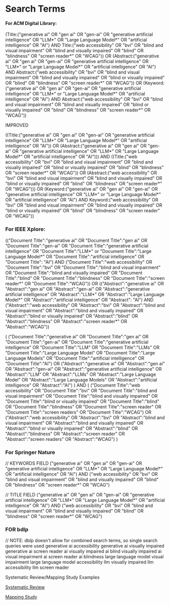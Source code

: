 # Search Terms

#### For ACM Digital Library:

(Title:("generative ai" OR "gen ai" OR "gen-ai" OR "generative artificial intelligence" OR "LLM*" OR "Large Language Model*" OR "artificial intelligence" OR "AI") AND Title:("web accessibility" OR "bvi" OR "blind and visual impairment" OR "blind and visually impaired" OR "blind" OR "blindness" OR "screen reader*" OR "WCAG"))
OR
(Abstract:("generative ai" OR "gen ai" OR "gen-ai" OR "generative artificial intelligence" OR "LLM*" or "Large Language Model*" OR "artificial intelligence" OR "AI") AND Abstract:("web accessibility" OR "bvi" OR "blind and visual impairment" OR "blind and visually impaired" OR "blind or visually impaired" OR "blind" OR "blindness" OR "screen reader*" OR "WCAG"))
OR
(Keyword:("generative ai" OR "gen ai" OR "gen-ai" OR "generative artificial intelligence" OR "LLM*" or "Large Language Model*" OR "artificial intelligence" OR "AI") AND Abstract:("web accessibility" OR "bvi" OR "blind and visual impairment" OR "blind and visually impaired" OR "blind or visually impaired" OR "blind" OR "blindness" OR "screen reader\*" OR "WCAG"))

IMPROVED

((Title:("generative ai" OR "gen ai" OR "gen-ai" OR "generative artificial intelligence" OR "LLM*" OR "Large Language Model*" OR "artificial intelligence" OR "AI"))
OR
(Abstract:("generative ai" OR "gen ai" OR "gen-ai" OR "generative artificial intelligence" OR "LLM*" OR "Large Language Model*" OR "artificial intelligence" OR "AI")))
AND
((Title:("web accessibility" OR "bvi" OR "blind and visual impairment" OR "blind and visually impaired" OR "blind or visually impaired" OR "blind" OR "blindness" OR "screen reader*" OR "WCAG"))
OR
(Abstract:("web accessibility" OR "bvi" OR "blind and visual impairment" OR "blind and visually impaired" OR "blind or visually impaired" OR "blind" OR "blindness" OR "screen reader*" OR "WCAG")))
OR
(Keyword:("generative ai" OR "gen ai" OR "gen-ai" OR "generative artificial intelligence" OR "LLM*" or "Large Language Model*" OR "artificial intelligence" OR "AI") AND Keyword:("web accessibility" OR "bvi" OR "blind and visual impairment" OR "blind and visually impaired" OR "blind or visually impaired" OR "blind" OR "blindness" OR "screen reader" OR "WCAG"))


### For IEEE Xplore:

(("Document Title":"generative ai" OR "Document Title":"gen ai" OR "Document Title":"gen-ai" OR "Document Title":"generative artificial intelligence" OR "Document Title":"LLM*" or "Document Title":"Large Language Model*" OR "Document Title":"artificial intelligence" OR "Document Title": "AI") AND ("Document Title":"web accessibility" OR "Document Title":"bvi" OR "Document Title":"blind and visual impairment" OR "Document Title":"blind and visually impaired" OR "Document Title":"blind" OR "Document Title":"blindness" OR "Document Title":"screen reader*" OR "Document Title":"WCAG"))
OR
(("Abstract":"generative ai" OR "Abstract":"gen ai" OR "Abstract":"gen-ai" OR "Abstract":"generative artificial intelligence" OR "Abstract":"LLM*" OR "Abstract":"Large Language Model*" OR "Abstract":"artificial intelligence" OR "Abstract": "AI") AND ("Abstract":"web accessibility" OR "Abstract":"bvi" OR "Abstract":"blind and visual impairment" OR "Abstract":"blind and visually impaired" OR "Abstract":"blind or visually impaired" OR "Abstract":"blind" OR "Abstract":"blindness" OR "Abstract":"screen reader*" OR "Abstract":"WCAG"))

(
("Document Title":"generative ai" OR "Document Title":"gen ai" OR "Document Title":"gen-ai" OR "Document Title":"generative artificial intelligence" OR "Document Title":"LLM" OR "Document Title":"LLMs" OR "Document Title":"Large Language Model" OR "Document Title":"Large Language Models" OR "Document Title":"artificial intelligence" OR "Document Title":"AI")
OR
("Abstract":"generative ai" OR "Abstract":"gen ai" OR "Abstract":"gen-ai" OR "Abstract":"generative artificial intelligence" OR "Abstract":"LLM" OR "Abstract":"LLMs" OR "Abstract":"Large Language Model" OR "Abstract":"Large Language Models" OR "Abstract":"artificial intelligence" OR "Abstract":"AI")
)
AND
(
("Document Title":"web accessibility" OR "Document Title":"bvi" OR "Document Title":"blind and visual impairment" OR "Document Title":"blind and visually impaired" OR "Document Title":"blind or visually impaired" OR "Document Title":"blind" OR "Document Title":"blindness" OR "Document Title":"screen reader" OR "Document Title":"screen readers" OR "Document Title":"WCAG")
OR
("Abstract":"web accessibility" OR "Abstract":"bvi" OR "Abstract":"blind and visual impairment" OR "Abstract":"blind and visually impaired" OR "Abstract":"blind or visually impaired" OR "Abstract":"blind" OR "Abstract":"blindness" OR "Abstract":"screen reader" OR "Abstract":"screen readers" OR "Abstract":"WCAG")
)

### For Springer Nature

// KEYWORDS FIELD
("generative ai" OR "gen ai" OR "gen-ai" OR "generative artificial intelligence" OR "LLM*" OR "Large Language Model*" OR "artificial intelligence" OR "AI") AND ("web accessibility" OR "bvi" OR "blind and visual impairment" OR "blind and visually impaired" OR "blind" OR "blindness" OR "screen reader\*" OR "WCAG")

// TITLE FIELD
("generative ai" OR "gen ai" OR "gen-ai" OR "generative artificial intelligence" OR "LLM*" OR "Large Language Model*" OR "artificial intelligence" OR "AI") AND ("web accessibility" OR "bvi" OR "blind and visual impairment" OR "blind and visually impaired" OR "blind" OR "blindness" OR "screen reader\*" OR "WCAG")

### FOR bdlp

// NOTE: dblp doesn't allow for combined search terms, so single search queries were used
generative ai accessibility
generative ai visually impaired
generative ai screen reader
ai visually impaired
ai blind visually impaired
ai visual impairment
ai screen reader
ai blindness
large language model visual impairment
large language model accessibility
llm visually impaired
llm accessibility
llm screen reader

Systematic Review/Mapping Study Examples

[Systematic Review](https://www.frontiersin.org/journals/artificial-intelligence/articles/10.3389/frai.2024.1349668/full#https:/)

[Mapping Study](https://pdf.sciencedirectassets.com/271914/1-s2.0-S0920548925X00040/1-s2.0-S0920548925000844/main.pdf?X-Amz-Security-Token=IQoJb3JpZ2luX2VjEAcaCXVzLWVhc3QtMSJGMEQCIAjCY3B8zQ9N3YuNBmQ2FOSA%2BN%2BnauHJ%2F0%2FBkKEqAI6%2FAiBgkKeO8rtWv07B%2Bz7qAJGZDwcbjOJjZWvSD%2FU1oNnb4Cq7BQiw%2F%2F%2F%2F%2F%2F%2F%2F%2F%2F8BEAUaDDA1OTAwMzU0Njg2NSIMNWyvBOkLuHyOWGk5Ko8F1PcFncFupenDP8dMtwVsaFf6%2BNfBLWeU0M5uK%2BikkUATw3R4vIzTdVZZ8a84ylEVXu8QrOc%2FIB53kyCz2u1sHnNTxlLWwEdZqXwBXQ26ihzUyRGq90JcaTk19P8aw%2BQBTopdcBcaJvp8qBimIQEdhM997JwlNy6BcnolHEG%2B4cAkHrGugVAP16tO5yDWb%2Ft7PMIAkgvvvh7K2fvVPptkaFig4fSUUocjLXDQ%2FoLzkyW5tGuNeTmwcY8460yhi0Io67MAjFyMcuWhqZzXCs281%2BJCK1TDCylDOYnFJxSMrMEAdlA5XPhLr8J%2BZESetAW9cdXlWnmke40%2FnyJXAmNjTHZ399Al%2Bdxgt8pgyeBeTVk3MN3noiaxykd5rUg%2BnC%2BabeuKAU8XJv%2FDgwBbvPuwP6%2FjH1Apv7m6OlRLczEYs04lWbZVpppG8GGoekJGCuKcknIWBXSjJamduKvtRksW3vE3BZQj9kedg8Q0isvLCT2nwGX9513HRKR7xk6dR73KEweDQuWwEHEIfc6Lm2QRhR%2B0ppvqKBXhbLY0sPXcVJvk0D2bdhqrNCw%2BIDjfAKFgunFOXfIOfXaH%2BWUB%2FALoTDycFbZr73J32C07XITf7pvh8YZGG6fs8cynn%2FvSpe%2Fj7iTZZr5oLXfSD3t7b7QDt7cFfiJwvwgYh6V64ydWvg0tGD%2F8u7Jb2DToZ5NxhV9Upr1ReodH9WxIbFTB%2BjjrL9gbUQ%2FF8C%2FNjlB%2F%2BuClpwo1VJbiYCBjx44qtwaYt%2FqS8Ynca%2BYiIgw1zL57tyEiZKwn30OxDdxXyxOcH0JpXubqZhqO79uxTk%2F%2FGadIYGanmtfurTh1wOnEWQsq7iDSiVtsiBgK0KCO6IhlZXZXPTDRiMvHBjqyAa0qS%2B18haxP7nLty4YES3Cc1HKk9WJtnRdCCnSWnaOvc%2BP2qEwDuEBG88X0cHCGN3Zt4ZWR7sTcDp6iPTrNzPdnJ7C1Z5cX8MY1Zww%2Fstf%2BnDnHFshqBwGTFs9m2VIYlHYsfBkopv9F3HiL7po87KANm8DK1%2BYcHiIvJjN64POElFCPY7u4JhT%2BPDxAgsQin%2FLLAjH8gr18HfxZZWz5fWTNTETZjGhIa77%2FpfETRlWa6Po%3D&X-Amz-Algorithm=AWS4-HMAC-SHA256&X-Amz-Date=20251017T235627Z&X-Amz-SignedHeaders=host&X-Amz-Expires=300&X-Amz-Credential=ASIAQ3PHCVTY5M2SKJCJ%2F20251017%2Fus-east-1%2Fs3%2Faws4_request&X-Amz-Signature=167af8ff7fa4758447c4b6faab559c4ee26a6cb605cf5aa784c42ff710714c6b&hash=182c334e026d2d7d610890daa27a795922e639e9d24b2ce65467ece788962e1b&host=68042c943591013ac2b2430a89b270f6af2c76d8dfd086a07176afe7c76c2c61&pii=S0920548925000844&tid=spdf-307d361f-a409-416d-a32e-bcab2ecfd78a&sid=badc1e6899ea944751386b7-13eca5a0b2f8gxrqb&type=client&tsoh=d3d3LnNjaWVuY2VkaXJlY3QuY29t&rh=d3d3LnNjaWVuY2VkaXJlY3QuY29t&ua=04045f5a50540c045c&rr=9903bb920a09e50f&cc=dehttps:/)
